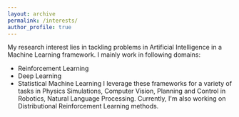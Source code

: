 ```yaml
---
layout: archive
permalink: /interests/
author_profile: true
---
```


My research interest lies in tackling problems in Artificial Intelligence in a Machine Learning framework. I mainly work in following domains:
* Reinforcement Learning
* Deep Learning
* Statistical Machine Learning
I leverage these frameworks for a variety of tasks in Physics Simulations, Computer Vision, Planning and Control in Robotics, Natural Language Processing. Currently, I'm also working on Distributional Reinforcement Learning methods.

